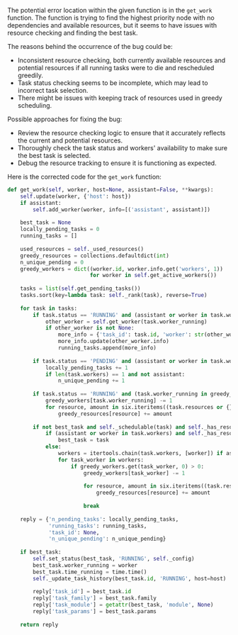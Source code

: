 The potential error location within the given function is in the `get_work` function. The function is trying to find the highest priority node with no dependencies and available resources, but it seems to have issues with resource checking and finding the best task.

The reasons behind the occurrence of the bug could be:
- Inconsistent resource checking, both currently available resources and potential resources if all running tasks were to die and rescheduled greedily.
- Task status checking seems to be incomplete, which may lead to incorrect task selection.
- There might be issues with keeping track of resources used in greedy scheduling.

Possible approaches for fixing the bug:
- Review the resource checking logic to ensure that it accurately reflects the current and potential resources.
- Thoroughly check the task status and workers' availability to make sure the best task is selected.
- Debug the resource tracking to ensure it is functioning as expected.

Here is the corrected code for the `get_work` function:

```python
def get_work(self, worker, host=None, assistant=False, **kwargs):
    self.update(worker, {'host': host})
    if assistant:
        self.add_worker(worker, info=[('assistant', assistant)])
    
    best_task = None
    locally_pending_tasks = 0
    running_tasks = []
    
    used_resources = self._used_resources()
    greedy_resources = collections.defaultdict(int)
    n_unique_pending = 0
    greedy_workers = dict((worker.id, worker.info.get('workers', 1))
                          for worker in self.get_active_workers())
    
    tasks = list(self.get_pending_tasks())
    tasks.sort(key=lambda task: self._rank(task), reverse=True)
    
    for task in tasks:
        if task.status == 'RUNNING' and (assistant or worker in task.workers):
            other_worker = self.get_worker(task.worker_running)
            if other_worker is not None:
                more_info = {'task_id': task.id, 'worker': str(other_worker)}
                more_info.update(other_worker.info)
                running_tasks.append(more_info)
    
        if task.status == 'PENDING' and (assistant or worker in task.workers):
            locally_pending_tasks += 1
            if len(task.workers) == 1 and not assistant:
                n_unique_pending += 1
    
        if task.status == 'RUNNING' and (task.worker_running in greedy_workers):
            greedy_workers[task.worker_running] -= 1
            for resource, amount in six.iteritems((task.resources or {})):
                greedy_resources[resource] += amount
    
        if not best_task and self._schedulable(task) and self._has_resources(task.resources, greedy_resources):
            if (assistant or worker in task.workers) and self._has_resources(task.resources, used_resources):
                best_task = task
            else:
                workers = itertools.chain(task.workers, [worker]) if assistant else task.workers
                for task_worker in workers:
                    if greedy_workers.get(task_worker, 0) > 0:
                        greedy_workers[task_worker] -= 1
    
                        for resource, amount in six.iteritems((task.resources or {})):
                            greedy_resources[resource] += amount
    
                        break
    
    reply = {'n_pending_tasks': locally_pending_tasks,
             'running_tasks': running_tasks,
             'task_id': None,
             'n_unique_pending': n_unique_pending}
    
    if best_task:
        self.set_status(best_task, 'RUNNING', self._config)
        best_task.worker_running = worker
        best_task.time_running = time.time()
        self._update_task_history(best_task.id, 'RUNNING', host=host)
    
        reply['task_id'] = best_task.id
        reply['task_family'] = best_task.family
        reply['task_module'] = getattr(best_task, 'module', None)
        reply['task_params'] = best_task.params
    
    return reply
```